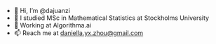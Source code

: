 - 👋 Hi, I’m @dajuanzi
- 👀 I studied MSc in Mathematical Statistics at Stockholms University
- 🌱 Working at Algorithma.ai
- 📫 Reach me at daniella.yx.zhou@gmail.com

<!---
dajuanzi/dajuanzi is a ✨ special ✨ repository because its `README.md` (this file) appears on your GitHub profile.
You can click the Preview link to take a look at your changes.
--->
